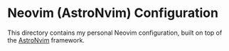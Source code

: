 # Neovim (AstroNvim) Configuration

This directory contains my personal Neovim configuration, built on top of the [AstroNvim](https://astronvim.com/) framework.

